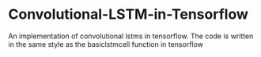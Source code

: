 # Convolutional-LSTM-in-Tensorflow
An implementation of convolutional lstms in tensorflow. The code is written in the same style as the basiclstmcell function in tensorflow
